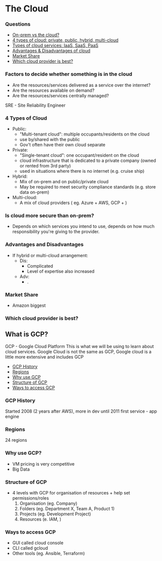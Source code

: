 # The Cloud

### Questions
- [On-prem vs the cloud?](#factors-to-decide-whether-something-is-in-the-cloud)
- [4 types of cloud: private, public, hybrid, multi-cloud](#4-types-of-cloud)
- [Types of cloud services: IaaS, SaaS, PaaS](#4-types-of-cloud)
- [Advantages & Disadvantages of cloud](#Advantages-and-Disadvantages)
- [Market Share](#market-share)
- [Which cloud provider is best?](#which-cloud-provider-is-best)

### Factors to decide whether something is in the cloud
- Are the resources/services delivered as a service over the internet?
- Are the resources available on demand?
- Are the resources/services centrally managed? 

SRE - Site Reliability Engineer

### 4 Types of Cloud
- Public:
  - "Multi-tenant cloud": multiple occupants/residents on the cloud
  - use by/shared with the public
  - Gov't often have their own cloud separate
- Private:
  - "Single-tenant cloud": one occupant/resident on the cloud
  - cloud infrastructure that is dedicated to a private company (owned or rented from 3rd party)
  - used in situations where there is no internet (e.g. cruise ship)
- Hybrid:
  - Mix of on-prem and on public/private cloud
  - May be required to meet security compliance standards (e.g. store data on-prem)
- Multi-cloud:
  - A mix of cloud providers ( eg. Azure + AWS, GCP + )

### Is cloud more secure than on-prem?
- Depends on which services you intend to use, depends on how much responsibility you're giving to the provider.

### Advantages and Disadvantages
- If hybrid or multi-cloud arrangement:
  - Dis:
    - Complicated
    - Level of expertise also increased
  - Adv:
    - .

### Market Share
- Amazon biggest

### Which cloud provider is best?


## What is GCP?
GCP - Google Cloud Platform
This is what we will be using to learn about cloud services.
Google Cloud is not the same as GCP, Google cloud is a little more extensive and includes GCP

- [GCP History](#gcp-history)
- [Regions](#regions)
- [Why use GCP](#why-use-gcp)
- [Structure of GCP](#structure-of-gcp)
- [Ways to access GCP](#ways-to-access-gcp)

### GCP History
Started 2008 (2 years after AWS), more in dev until 2011
first service - app engine

### Regions
24 regions

### Why use GCP?
- VM pricing is very competitive
- Big Data

### Structure of GCP
- 4 levels with GCP for organisation of resources + help set permissions/roles
  1. Organisation (eg. Company)
  2. Folders (eg. Department X, Team A, Product 1)
  3. Projects (eg. Development Project)
  4. Resources (e. IAM, )

### Ways to access GCP
- GUI called cloud console
- CLI called gcloud
- Other tools (eg. Ansible, Terraform)